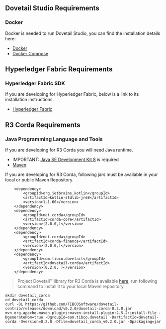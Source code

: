 ## Dovetail Studio Requirements

### Docker
Docker is needed to run Dovetail Studio, you can find the installation details here:

* [Docker](https://docs.docker.com/)
* [Docker Compose](https://docs.docker.com/compose/install/)


## Hyperledger Fabric Requirements

### Hyperledger Fabric SDK
If you are developing for Hyperledger Fabric, below is a link to its installation instructions.

* [Hyperledger Fabric](https://hyperledger-fabric.readthedocs.io/en/release-1.3/install.html)

## R3 Corda Requirements

### Java Programming Language and Tools
If you are developing for R3 Corda you will need Java runtime.

* IMPORTANT: [Java SE Development Kit 8](https://www.oracle.com/technetwork/java/javase/downloads/index.html) is required
* [Maven](https://maven.apache.org/install.html)

If you are developing for R3 Corda, following jars must be available in your local or public Maven Repository.

```
    <dependency>
        <groupId>org.jetbrains.kotlin</groupId>
        <artifactId>kotlin-stdlib-jre8</artifactId>
        <version>1.1.60</version>
    </dependency>
    <dependency>
        <groupId>net.corda</groupId>
        <artifactId>corda-core</artifactId>
        <version>[2.0.0,)</version>
    </dependency>
    <dependency>
        <groupId>net.corda</groupId>
        <artifactId>corda-finance</artifactId>
        <version>[2.0.0,)</version>
    </dependency>
    <dependency>
        <groupId>com.tibco.dovetail</groupId>
        <artifactId>dovetail-corda</artifactId>
        <version>[0.2.0, )</version>
    </dependency>
```

 > Project Dovetail™ library for R3 Corda is available [here](https://github.com/TIBCOSoftware/dovetail-contrib/releases/download/v0.2.0/dovetail-corda-0.2.0.jar), run following command to install it to your local Maven repository

```
mkdir dovetail_corda
cd dovetail_corda
curl -OL https://github.com/TIBCOSoftware/dovetail-contrib/releases/download/v0.2.0/dovetail-corda-0.2.0.jar
mvn org.apache.maven.plugins:maven-install-plugin:2.5.2:install-file -DgeneratePom=true -DgroupId=com.tibco.dovetail -DartifactId=dovetail-corda -Dversion=0.2.0 -Dfile=dovetail_corda_v0.2.0.jar -Dpackaging=jar
```